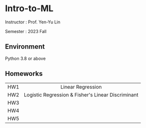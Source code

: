 # Intro-to-ML

Instructor : Prof. Yen-Yu Lin

Semester : 2023 Fall

## Environment
Python 3.8 or above

## Homeworks

|     |                                                    |
|:---:|:--------------------------------------------------:|
| HW1 | Linear Regression                                  |
| HW2 | Logistic Regression & Fisher's Linear Discriminant |
| HW3 |                                                    |
| HW4 |                                                    |
| HW5 |                                                    |
